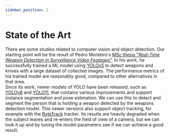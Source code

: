 ```yaml
---
sidebar_position: 1
--- 
```


# State of the Art

There are some studies related to computer vision and object detection. Our starting point will be the result of Pedro Monteiro's [MSc thesis "_Real-Time Weapon Detection in Surveillance Video
Footages_"](https://ria.ua.pt/handle/10773/42918). In his work, he successfully trained a ML model using [YOLOv5](https://github.com/ultralytics/yolov5) to detect weapons and knives with a large dataset of collected images. The performance metrics of his trained model are reasonably good, compared to other alternatives in that area. \
Since its work, newer models of YOLO have been released, such as [YOLOv8](https://docs.ultralytics.com/models/yolov8/) and [YOLO11](https://docs.ultralytics.com/models/yolo11/), that contains various improvements and support instance segmentation and pose estimation. We can use this to detect and segment the person that is holding a weapon detected by the weapons detection model. This newer versions also support object tracking, for example with the [ByteTrack](https://github.com/ifzhang/ByteTrack) tracker. Its results are heavily degraded when the subject leaves and re-enters the field of view of a camera, but we can look it up and by tuning the model parameters see if we can achieve a good result.
